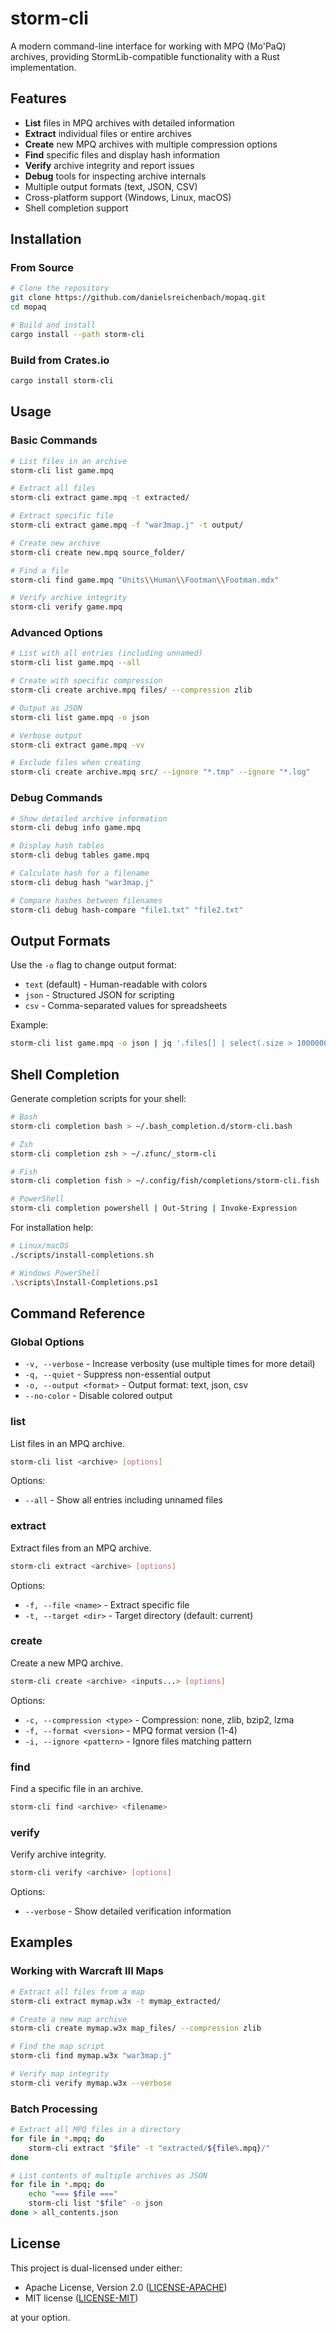 # storm-cli

A modern command-line interface for working with MPQ (Mo'PaQ) archives, providing StormLib-compatible functionality with a Rust implementation.

## Features

- **List** files in MPQ archives with detailed information
- **Extract** individual files or entire archives
- **Create** new MPQ archives with multiple compression options
- **Find** specific files and display hash information
- **Verify** archive integrity and report issues
- **Debug** tools for inspecting archive internals
- Multiple output formats (text, JSON, CSV)
- Cross-platform support (Windows, Linux, macOS)
- Shell completion support

## Installation

### From Source

```bash
# Clone the repository
git clone https://github.com/danielsreichenbach/mopaq.git
cd mopaq

# Build and install
cargo install --path storm-cli
```

### Build from Crates.io

```bash
cargo install storm-cli
```

## Usage

### Basic Commands

```bash
# List files in an archive
storm-cli list game.mpq

# Extract all files
storm-cli extract game.mpq -t extracted/

# Extract specific file
storm-cli extract game.mpq -f "war3map.j" -t output/

# Create new archive
storm-cli create new.mpq source_folder/

# Find a file
storm-cli find game.mpq "Units\\Human\\Footman\\Footman.mdx"

# Verify archive integrity
storm-cli verify game.mpq
```

### Advanced Options

```bash
# List with all entries (including unnamed)
storm-cli list game.mpq --all

# Create with specific compression
storm-cli create archive.mpq files/ --compression zlib

# Output as JSON
storm-cli list game.mpq -o json

# Verbose output
storm-cli extract game.mpq -vv

# Exclude files when creating
storm-cli create archive.mpq src/ --ignore "*.tmp" --ignore "*.log"
```

### Debug Commands

```bash
# Show detailed archive information
storm-cli debug info game.mpq

# Display hash tables
storm-cli debug tables game.mpq

# Calculate hash for a filename
storm-cli debug hash "war3map.j"

# Compare hashes between filenames
storm-cli debug hash-compare "file1.txt" "file2.txt"
```

## Output Formats

Use the `-o` flag to change output format:

- `text` (default) - Human-readable with colors
- `json` - Structured JSON for scripting
- `csv` - Comma-separated values for spreadsheets

Example:

```bash
storm-cli list game.mpq -o json | jq '.files[] | select(.size > 1000000)'
```

## Shell Completion

Generate completion scripts for your shell:

```bash
# Bash
storm-cli completion bash > ~/.bash_completion.d/storm-cli.bash

# Zsh
storm-cli completion zsh > ~/.zfunc/_storm-cli

# Fish
storm-cli completion fish > ~/.config/fish/completions/storm-cli.fish

# PowerShell
storm-cli completion powershell | Out-String | Invoke-Expression
```

For installation help:

```bash
# Linux/macOS
./scripts/install-completions.sh

# Windows PowerShell
.\scripts\Install-Completions.ps1
```

## Command Reference

### Global Options

- `-v, --verbose` - Increase verbosity (use multiple times for more detail)
- `-q, --quiet` - Suppress non-essential output
- `-o, --output <format>` - Output format: text, json, csv
- `--no-color` - Disable colored output

### list

List files in an MPQ archive.

```bash
storm-cli list <archive> [options]
```

Options:

- `--all` - Show all entries including unnamed files

### extract

Extract files from an MPQ archive.

```bash
storm-cli extract <archive> [options]
```

Options:

- `-f, --file <name>` - Extract specific file
- `-t, --target <dir>` - Target directory (default: current)

### create

Create a new MPQ archive.

```bash
storm-cli create <archive> <inputs...> [options]
```

Options:

- `-c, --compression <type>` - Compression: none, zlib, bzip2, lzma
- `-f, --format <version>` - MPQ format version (1-4)
- `-i, --ignore <pattern>` - Ignore files matching pattern

### find

Find a specific file in an archive.

```bash
storm-cli find <archive> <filename>
```

### verify

Verify archive integrity.

```bash
storm-cli verify <archive> [options]
```

Options:

- `--verbose` - Show detailed verification information

## Examples

### Working with Warcraft III Maps

```bash
# Extract all files from a map
storm-cli extract mymap.w3x -t mymap_extracted/

# Create a new map archive
storm-cli create mymap.w3x map_files/ --compression zlib

# Find the map script
storm-cli find mymap.w3x "war3map.j"

# Verify map integrity
storm-cli verify mymap.w3x --verbose
```

### Batch Processing

```bash
# Extract all MPQ files in a directory
for file in *.mpq; do
    storm-cli extract "$file" -t "extracted/${file%.mpq}/"
done

# List contents of multiple archives as JSON
for file in *.mpq; do
    echo "=== $file ==="
    storm-cli list "$file" -o json
done > all_contents.json
```

## License

This project is dual-licensed under either:

- Apache License, Version 2.0 ([LICENSE-APACHE](../LICENSE-APACHE))
- MIT license ([LICENSE-MIT](../LICENSE-MIT))

at your option.
